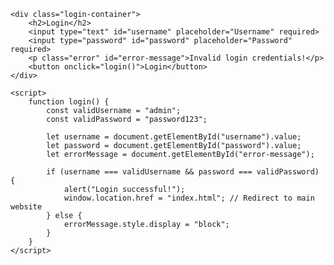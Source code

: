 <html lang="en">
<head>
    <meta charset="UTF-8">
    <meta name="viewport" content="width=device-width, initial-scale=1.0">
    <title>School Login</title>
    <link rel="stylesheet" href="styles.css">
</head>
<body class="login-body">

    <div class="login-container">
        <h2>Login</h2>
        <input type="text" id="username" placeholder="Username" required>
        <input type="password" id="password" placeholder="Password" required>
        <p class="error" id="error-message">Invalid login credentials!</p>
        <button onclick="login()">Login</button>
    </div>

    <script>
        function login() {
            const validUsername = "admin";
            const validPassword = "password123";

            let username = document.getElementById("username").value;
            let password = document.getElementById("password").value;
            let errorMessage = document.getElementById("error-message");

            if (username === validUsername && password === validPassword) {
                alert("Login successful!");
                window.location.href = "index.html"; // Redirect to main website
            } else {
                errorMessage.style.display = "block";
            }
        }
    </script>

</body>
</html>
